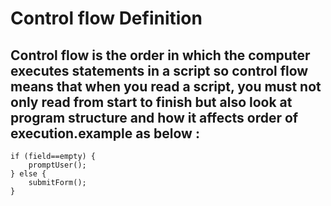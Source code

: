 # Control flow Definition
## Control flow is the order in which the computer executes statements in a script so control flow means that when you read a script, you must not only read from start to finish but also look at program structure and how it affects order of execution.example as below :

```
if (field==empty) {
    promptUser();
} else {
    submitForm();
}
```


